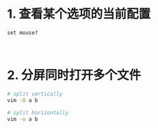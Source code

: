 
# 1. 查看某个选项的当前配置

```vim
set mouse?
```

&nbsp;


# 2. 分屏同时打开多个文件

```sh
# split vertically
vim -O a b

# split horizontally
vim -o a b
```

&nbsp;


